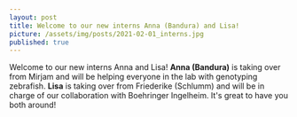 ```yaml
---
layout: post
title: Welcome to our new interns Anna (Bandura) and Lisa!
picture: /assets/img/posts/2021-02-01_interns.jpg
published: true
---
```

Welcome to our new interns Anna and Lisa! **Anna (Bandura)** is taking over from Mirjam and will be helping everyone in the lab with genotyping zebrafish. **Lisa** is taking over from Friederike (Schlumm) and will be in charge of our collaboration with Boehringer Ingelheim.
It's great to have you both around!
